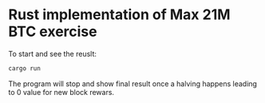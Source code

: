 # Rust implementation of Max 21M BTC exercise

To start and see the reuslt:

```bash
cargo run
```

The program will stop and show final result once a halving happens leading to 0 value for new block rewars.
